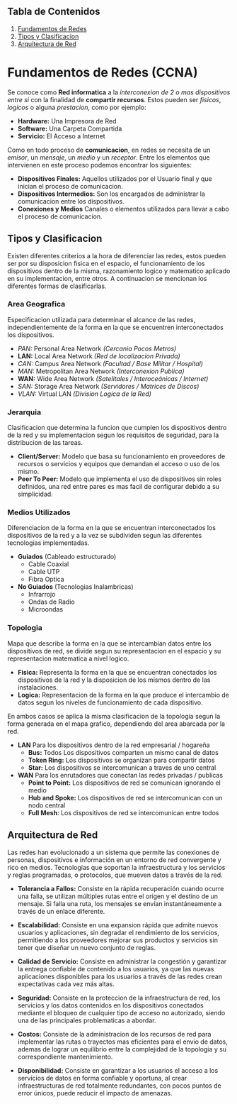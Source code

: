 ## Tabla de Contenidos
1. [Fundamentos de Redes](#fundamentos-de-redes-ccna)
1. [Tipos y Clasificacion](#tipos-y-clasificacion)
1. [Arquitectura de Red](#arquitectura-de-red)

# Fundamentos de Redes (CCNA)

Se conoce como **Red informatica** a la *interconexion de 2 o mas dispositivos entre si* con la finalidad de **compartir recursos**. Estos pueden ser *fisicos*, *logicos* o alguna *prestacion*, como por ejemplo:

* **Hardware:** Una Impresora de Red
* **Software:** Una Carpeta Compartida
* **Servicio:** El Acceso a Internet

Como en todo proceso de **comunicacion**, en redes se necesita de un *emisor*, un *mensaje*, un *medio* y un *receptor*. Entre los elementos que intervienen en este proceso podemos encontrar los siguientes:

* **Dispositivos Finales:** Aquellos utilizados por el Usuario final y que inician el proceso de comunicacion.
* **Dispositivos Intermedios:** Son los encargados de administrar la comunicacion entre los dispositivos.
* **Conexiones y Medios** Canales o elementos utilizados para llevar a cabo el proceso de comunicacion.

## Tipos y Clasificacion

Existen diferentes criterios a la hora de diferenciar las redes, estos pueden ser por su disposicion fisica en el espacio, el funcionamiento de los dispositivos dentro de la misma, razonamiento logico y matematico aplicado en su implementacion, entre otros. A continuacion se mencionan los diferentes formas de clasificarlas.

### Area Geografica

Especificacion utilizada para determinar el alcance de las redes, independientemente de la forma en la que se encuentren interconectados los dispositivos.

* *PAN:* Personal Area Network *(Cercania Pocos Metros)*
* **LAN:** Local Area Network *(Red de localizacion Privada)*
* *CAN:* Campus Area Network *(Facultad / Base Militar / Hospital)*
* *MAN:* Metropolitan Area Network *(Interconexion Publica)*
* **WAN:** Wide Area Network *(Satelitales / Interoceánicas / Internet)*
* *SAN:* Storage Area Network *(Servidores / Matrices de Discos)*
* *VLAN:* Virtual LAN *(Division Logica de la Red)*

### Jerarquia

Clasificacion que determina la funcion que cumplen los dispositivos dentro de la red y su implementacion segun los requisitos de seguridad, para la distribucion de las tareas.

* **Client/Server:** Modelo que basa su funcionamiento en proveedores de recursos o servicios y equipos que demandan el acceso o uso de los mismo.
* **Peer To Peer:** Modelo que implementa el uso de dispositivos sin roles definidos, una red entre pares es mas facil de configurar debido a su simplicidad.

### Medios Utilizados

Diferenciacion de la forma en la que se encuentran interconectados los dispositivos de la red y a la vez se subdividen segun las diferentes tecnologias implementadas.

* **Guiados** (Cableado estructurado)
  * Cable Coaxial
  * Cable UTP
  * Fibra Optica
* **No Guiados** (Tecnologias Inalambricas)
  * Infrarrojo
  * Ondas de Radio
  * Microondas

### Topologia

Mapa que describe la forma en la que se intercambian datos entre los dispositivos de red, se divide segun su representacion en el espacio y su representacion matematica a nivel logico.

* **Fisica:** Representa la forma en la que se encuentran conectados los dispositivos de la red y la disposicion de los mismos dentro de las instalaciones.
* **Logica:** Representacion de la forma en la que produce el intercambio de datos segun los niveles de funcionamiento de cada dispositivo.

En ambos casos se aplica la misma clasificacion de la topologia segun la forma generada en el mapa grafico, dependiendo del area abarcada por la red.

* **LAN** Para los dispositivos dentro de la red empresarial / hogareña
  * **Bus:** Todos Los dispositivos comparten un mismo canal de datos
  * **Token Ring:** Los dispositivos se organizan para compartir datos
  * **Star:** Los dispositivos se intercomunican a traves de uno central
* **WAN** Para los enrutadores que conectan las redes privadas / publicas
  * **Point to Point:** Los dispositivos de red se comunican ignorando el medio
  * **Hub and Spoke:** Los dispositivos de red se intercomunican con un nodo central
  * **Full Mesh**: Los dispositivos de red se intercomunican entre todos

## Arquitectura de Red

Las redes han evolucionado a un sistema que permite las conexiones de personas, dispositivos e información en un entorno de red convergente y rico en medios. Tecnologías que soportan la infraestructura y los servicios y reglas programadas, o protocolos, que mueven datos a través de la red.

* **Tolerancia a Fallos:** Consiste en la rápida recuperación cuando ocurre una falla, se utilizan múltiples rutas entre el origen y el destino de un mensaje. Si falla una ruta, los mensajes se envían instantáneamente a través de un enlace diferente.

* **Escalabilidad:** Consiste en una expansion rápida que admite nuevos usuarios y aplicaciones, sin degradar el rendimiento de los servicios, permitiendo a los proveedores mejorar sus productos y servicios sin tener que diseñar un nuevo conjunto de reglas.

* **Calidad de Servicio:** Consiste en administrar la congestión y garantizar la entrega confiable de contenido a los usuarios, ya que las nuevas aplicaciones disponibles para los usuarios a través de las redes crean expectativas cada vez más altas.

* **Seguridad:** Consiste en la proteccion de la infraestructura de red, los servicios y los datos contenidos en los dispositivos conectados mediante el bloqueo de cualquier tipo de acceso no autorizado, siendo una de las principales problematicas a abordar.

* **Costos:** Consiste de la administracion de los recursos de red para implementar las rutas o trayectos mas eficientes para el envio de datos, ademas de lograr un equilibrio entre la complejidad de la topologia y su correspondiente mantenimiento.

* **Disponibilidad:** Consiste en garantizar a los usuarios el acceso a los servicios de datos en forma confiable y oportuna, al crear infraestructuras de red totalmente redundantes, con pocos puntos de error únicos, puede reducir el impacto de amenazas.
